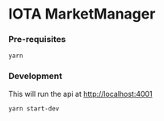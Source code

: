 # IOTA MarketManager

### Pre-requisites

```shell
yarn
```

### Development

This will run the api at <http://localhost:4001>

```shell
yarn start-dev
```
